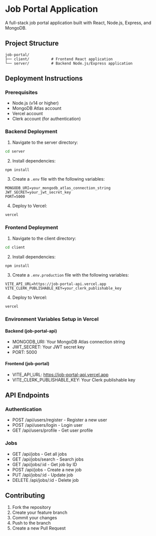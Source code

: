# Job Portal Application

A full-stack job portal application built with React, Node.js, Express, and MongoDB.

## Project Structure

```
job-portal/
├── client/          # Frontend React application
└── server/          # Backend Node.js/Express application
```

## Deployment Instructions

### Prerequisites
- Node.js (v14 or higher)
- MongoDB Atlas account
- Vercel account
- Clerk account (for authentication)

### Backend Deployment

1. Navigate to the server directory:
```bash
cd server
```

2. Install dependencies:
```bash
npm install
```

3. Create a `.env` file with the following variables:
```
MONGODB_URI=your_mongodb_atlas_connection_string
JWT_SECRET=your_jwt_secret_key
PORT=5000
```

4. Deploy to Vercel:
```bash
vercel
```

### Frontend Deployment

1. Navigate to the client directory:
```bash
cd client
```

2. Install dependencies:
```bash
npm install
```

3. Create a `.env.production` file with the following variables:
```
VITE_API_URL=https://job-portal-api.vercel.app
VITE_CLERK_PUBLISHABLE_KEY=your_clerk_publishable_key
```

4. Deploy to Vercel:
```bash
vercel
```

### Environment Variables Setup in Vercel

#### Backend (job-portal-api)
- MONGODB_URI: Your MongoDB Atlas connection string
- JWT_SECRET: Your JWT secret key
- PORT: 5000

#### Frontend (job-portal)
- VITE_API_URL: https://job-portal-api.vercel.app
- VITE_CLERK_PUBLISHABLE_KEY: Your Clerk publishable key

## API Endpoints

### Authentication
- POST /api/users/register - Register a new user
- POST /api/users/login - Login user
- GET /api/users/profile - Get user profile

### Jobs
- GET /api/jobs - Get all jobs
- GET /api/jobs/search - Search jobs
- GET /api/jobs/:id - Get job by ID
- POST /api/jobs - Create a new job
- PUT /api/jobs/:id - Update job
- DELETE /api/jobs/:id - Delete job

## Contributing

1. Fork the repository
2. Create your feature branch
3. Commit your changes
4. Push to the branch
5. Create a new Pull Request 